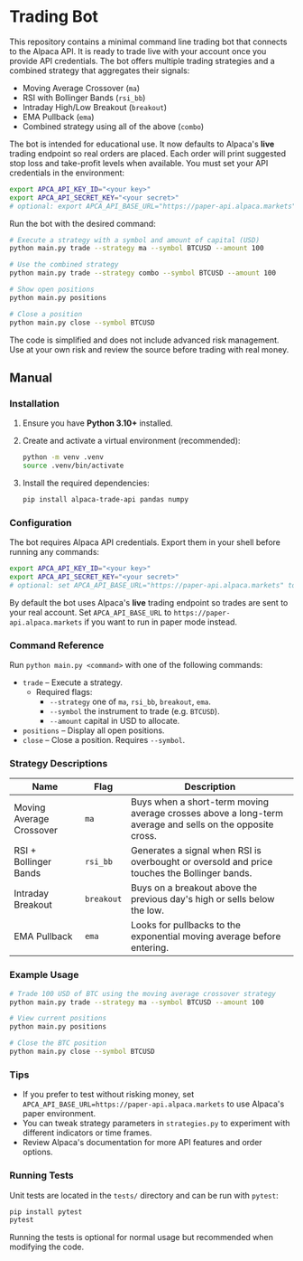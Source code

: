 # Trading Bot

This repository contains a minimal command line trading bot that connects to the
Alpaca API. It is ready to trade live with your account once you provide API
credentials. The bot offers multiple trading strategies and a combined strategy
that aggregates their signals:

- Moving Average Crossover (`ma`)
- RSI with Bollinger Bands (`rsi_bb`)
- Intraday High/Low Breakout (`breakout`)
- EMA Pullback (`ema`)
- Combined strategy using all of the above (`combo`)

The bot is intended for educational use. It now defaults to Alpaca's **live**
trading endpoint so real orders are placed. Each order will print suggested stop
loss and take-profit levels when available. You must set your API credentials in the
environment:

```bash
export APCA_API_KEY_ID="<your key>"
export APCA_API_SECRET_KEY="<your secret>"
# optional: export APCA_API_BASE_URL="https://paper-api.alpaca.markets"  # use this for paper trading
```

Run the bot with the desired command:

```bash
# Execute a strategy with a symbol and amount of capital (USD)
python main.py trade --strategy ma --symbol BTCUSD --amount 100

# Use the combined strategy
python main.py trade --strategy combo --symbol BTCUSD --amount 100

# Show open positions
python main.py positions

# Close a position
python main.py close --symbol BTCUSD
```

The code is simplified and does not include advanced risk management. Use at
your own risk and review the source before trading with real money.

## Manual

### Installation

1. Ensure you have **Python 3.10+** installed.
2. Create and activate a virtual environment (recommended):

   ```bash
   python -m venv .venv
   source .venv/bin/activate
   ```

3. Install the required dependencies:

   ```bash
   pip install alpaca-trade-api pandas numpy
   ```

### Configuration

The bot requires Alpaca API credentials. Export them in your shell before running
any commands:

```bash
export APCA_API_KEY_ID="<your key>"
export APCA_API_SECRET_KEY="<your secret>"
# optional: set APCA_API_BASE_URL="https://paper-api.alpaca.markets" to paper trade
```

By default the bot uses Alpaca's **live** trading endpoint so trades are sent to
your real account. Set `APCA_API_BASE_URL` to `https://paper-api.alpaca.markets`
if you want to run in paper mode instead.

### Command Reference

Run `python main.py <command>` with one of the following commands:

- `trade` – Execute a strategy.
  - Required flags:
    - `--strategy` one of `ma`, `rsi_bb`, `breakout`, `ema`.
    - `--symbol` the instrument to trade (e.g. `BTCUSD`).
    - `--amount` capital in USD to allocate.
- `positions` – Display all open positions.
- `close` – Close a position. Requires `--symbol`.

### Strategy Descriptions

| Name      | Flag      | Description                                        |
|-----------|-----------|----------------------------------------------------|
| Moving Average Crossover | `ma` | Buys when a short-term moving average crosses above a long-term average and sells on the opposite cross. |
| RSI + Bollinger Bands    | `rsi_bb` | Generates a signal when RSI is overbought or oversold and price touches the Bollinger bands. |
| Intraday Breakout        | `breakout` | Buys on a breakout above the previous day's high or sells below the low. |
| EMA Pullback             | `ema` | Looks for pullbacks to the exponential moving average before entering. |

### Example Usage

```bash
# Trade 100 USD of BTC using the moving average crossover strategy
python main.py trade --strategy ma --symbol BTCUSD --amount 100

# View current positions
python main.py positions

# Close the BTC position
python main.py close --symbol BTCUSD
```

### Tips

- If you prefer to test without risking money, set
  `APCA_API_BASE_URL=https://paper-api.alpaca.markets` to use Alpaca's paper
  environment.
- You can tweak strategy parameters in `strategies.py` to experiment with
  different indicators or time frames.
- Review Alpaca's documentation for more API features and order options.

### Running Tests

Unit tests are located in the `tests/` directory and can be run with `pytest`:

```bash
pip install pytest
pytest
```

Running the tests is optional for normal usage but recommended when modifying
the code.
